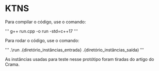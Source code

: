 # KTNS

Para compilar o código, use o comando:

'''
g++ run.cpp -o run -std=c++17
'''

Para rodar o código, use o comando:

'''
.\run .\{diretório_instâncias_entrada} .\{diretório_instâncias_saída)
'''

As instâncias usadas para teste nesse protótipo foram tiradas do artigo do Crama.
